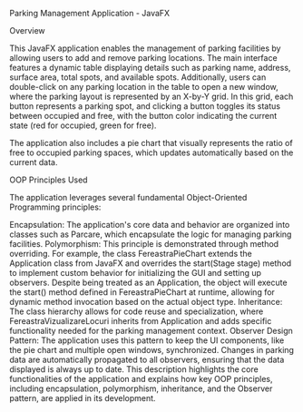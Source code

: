 Parking Management Application - JavaFX

Overview

This JavaFX application enables the management of parking facilities by allowing users to add and remove parking locations. The main interface features a dynamic table displaying details such as parking name, address, surface area, total spots, and available spots. Additionally, users can double-click on any parking location in the table to open a new window, where the parking layout is represented by an X-by-Y grid. In this grid, each button represents a parking spot, and clicking a button toggles its status between occupied and free, with the button color indicating the current state (red for occupied, green for free).

The application also includes a pie chart that visually represents the ratio of free to occupied parking spaces, which updates automatically based on the current data.

OOP Principles Used

The application leverages several fundamental Object-Oriented Programming principles:

Encapsulation: The application's core data and behavior are organized into classes such as Parcare, which encapsulate the logic for managing parking facilities.
Polymorphism: This principle is demonstrated through method overriding. For example, the class FereastraPieChart extends the Application class from JavaFX and overrides the start(Stage stage) method to implement custom behavior for initializing the GUI and setting up observers. Despite being treated as an Application, the object will execute the start() method defined in FereastraPieChart at runtime, allowing for dynamic method invocation based on the actual object type.
Inheritance: The class hierarchy allows for code reuse and specialization, where FereastraVizualizareLocuri inherits from Application and adds specific functionality needed for the parking management context.
Observer Design Pattern: The application uses this pattern to keep the UI components, like the pie chart and multiple open windows, synchronized. Changes in parking data are automatically propagated to all observers, ensuring that the data displayed is always up to date.
This description highlights the core functionalities of the application and explains how key OOP principles, including encapsulation, polymorphism, inheritance, and the Observer pattern, are applied in its development.
